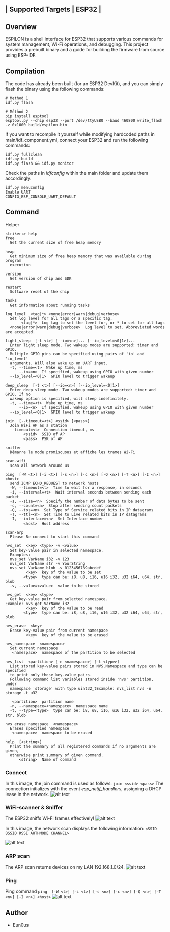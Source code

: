 | Supported Targets | ESP32 |
-----------------------------

## Overview

ESPILON is a shell interface for ESP32 that supports various commands for system management, Wi-Fi operations, and debugging. This project provides a prebuilt binary and a guide for building the firmware from source using ESP-IDF.

## Compilation 

The code has already been built (for an ESP32 DevKit), and you can simply flash the binary using the following commands:
```
# Method 1
idf.py flash

# Méthod 2
pip install esptool
esptool.py --chip esp32 --port /dev/ttyUSB0 --baud 460800 write_flash -z 0x1000 build/espilon.bin
```
If you want to recompile it yourself while modifying hardcoded paths in main/idf_component.yml, connect your ESP32 and run the following commands:
```
idf.py fullclean
idf.py build 
idf.py flash && idf.py monitor
```
Check the paths in *idfconfig* within the main folder and update them accordingly:

```
idf.py menuconfig
Enable UART
CONFIG_ESP_CONSOLE_UART_DEFAULT
```

## Command
Helper

```
striker:> help
free 
  Get the current size of free heap memory

heap 
  Get minimum size of free heap memory that was available during program
  execution

version 
  Get version of chip and SDK

restart 
  Software reset of the chip

tasks 
  Get information about running tasks

log_level  <tag|*> <none|error|warn|debug|verbose>
  Set log level for all tags or a specific tag.
       <tag|*>  Log tag to set the level for, or * to set for all tags
  <none|error|warn|debug|verbose>  Log level to set. Abbreviated words are accepted.

light_sleep  [-t <t>] [--io=<n>]... [--io_level=<0|1>]...
  Enter light sleep mode. Two wakeup modes are supported: timer and GPIO.
  Multiple GPIO pins can be specified using pairs of 'io' and 'io_level'
  arguments. Will also wake up on UART input.
  -t, --time=<t>  Wake up time, ms
      --io=<n>  If specified, wakeup using GPIO with given number
  --io_level=<0|1>  GPIO level to trigger wakeup

deep_sleep  [-t <t>] [--io=<n>] [--io_level=<0|1>]
  Enter deep sleep mode. Two wakeup modes are supported: timer and GPIO. If no
  wakeup option is specified, will sleep indefinitely.
  -t, --time=<t>  Wake up time, ms
      --io=<n>  If specified, wakeup using GPIO with given number
  --io_level=<0|1>  GPIO level to trigger wakeup

join  [--timeout=<t>] <ssid> [<pass>]
  Join WiFi AP as a station
  --timeout=<t>  Connection timeout, ms
        <ssid>  SSID of AP
        <pass>  PSK of AP

sniffer 
  Démarre le mode promiscuous et affiche les trames Wi-Fi

scan-wifi 
  scan all network around us

ping  [-W <t>] [-i <t>] [-s <n>] [-c <n>] [-Q <n>] [-T <n>] [-I <n>] <host>
  send ICMP ECHO_REQUEST to network hosts
  -W, --timeout=<t>  Time to wait for a response, in seconds
  -i, --interval=<t>  Wait interval seconds between sending each packet
  -s, --size=<n>  Specify the number of data bytes to be sent
  -c, --count=<n>  Stop after sending count packets
  -Q, --tos=<n>  Set Type of Service related bits in IP datagrams
  -T, --ttl=<n>  Set Time to Live related bits in IP datagrams
  -I, --interface=<n>  Set Interface number
        <host>  Host address

scan-arp 
  Please Be connect to start this command

nvs_set  <key> <type> -v <value>
  Set key-value pair in selected namespace.
  Examples:
  nvs_set VarName i32 -v 123 
  nvs_set VarName str -v YourString 
  nvs_set VarName blob -v 0123456789abcdef 
         <key>  key of the value to be set
        <type>  type can be: i8, u8, i16, u16 i32, u32 i64, u64, str, blob
  -v, --value=<value>  value to be stored

nvs_get  <key> <type>
  Get key-value pair from selected namespace. 
Example: nvs_get VarName i32
         <key>  key of the value to be read
        <type>  type can be: i8, u8, i16, u16 i32, u32 i64, u64, str, blob

nvs_erase  <key>
  Erase key-value pair from current namespace
         <key>  key of the value to be erased

nvs_namespace  <namespace>
  Set current namespace
   <namespace>  namespace of the partition to be selected

nvs_list  <partition> [-n <namespace>] [-t <type>]
  List stored key-value pairs stored in NVS.Namespace and type can be specified
  to print only those key-value pairs.
  Following command list variables stored inside 'nvs' partition, under
  namespace 'storage' with type uint32_tExample: nvs_list nvs -n storage -t u32
  
   <partition>  partition name
  -n, --namespace=<namespace>  namespace name
  -t, --type=<type>  type can be: i8, u8, i16, u16 i32, u32 i64, u64, str, blob

nvs_erase_namespace  <namespace>
  Erases specified namespace
   <namespace>  namespace to be erased

help  [<string>]
  Print the summary of all registered commands if no arguments are given,
  otherwise print summary of given command.
      <string>  Name of command

```

### Connect 
In this image, the join command is used as follows:
`join <ssid> <pass>`
The connection initializes with the event *esp_netif_handlers*, assigning a DHCP lease in the network.
![alt text](img/wifi_join.png)

### WiFi-scanner & Sniffer 

The ESP32 sniffs Wi-Fi frames effectively!
![alt text](img/sniffer.png)


In this image, the network scan displays the following information:
`<SSID BSSID RSSI AUTHMODE CHANNEL>` 

![alt text](img/wifibind.png)

### ARP scan

The ARP scan returns devices on my LAN 192.168.1.0/24.
![alt text](img/arp_response.png)

### Ping
Ping command
```ping  [-W <t>] [-i <t>] [-s <n>] [-c <n>] [-Q <n>] [-T <n>] [-I <n>] <host>```
![alt text](img/ping.png)



## Author
- Eun0us
